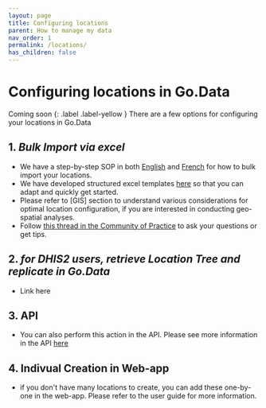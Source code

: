 ```yaml
---
layout: page
title: Configuring locations
parent: How to manage my data
nav_order: 1
permalink: /locations/
has_children: false
---
```


# Configuring locations in Go.Data 
Coming soon
{: .label .label-yellow }
There are a few options for configuring your locations in Go.Data

## 1. *Bulk Import via excel* 
- We have a step-by-step SOP in both [English](https://sprcdn-assets.sprinklr.com/1652/4b8d1d7d-12cf-4911-987e-e9a1a0fd3c41-2422637769.pdf) and [French]() for how to bulk import your locations.
- We have developed structured excel templates [here](https://github.com/WorldHealthOrganization/godata/tree/master/docs/data-mgmt/1-locations) so that you can adapt and quickly get started.
- Please refer to [GIS] section to understand various considerations for optimal location configuration, if you are interested in conducting geo-spatial analyses.
- Follow [this thread in the Community of Practice](https://community-godata.who.int/conversations/locations-reference-data-languages/sop-bulk-importing-locations-into-godata/6022b951ed9dc017691d861f) to ask your questions or get tips.

## 2. *for DHIS2 users, retrieve Location Tree and replicate in Go.Data* 
- Link here

## 3. API
- You can also perform this action in the API. Please see more information in the API [here](https://worldhealthorganization.github.io/godata/api-docs/)

## 4. Indivual Creation in Web-app
- if you don't have many locations to create, you can add these one-by-one in the web-app. Please refer to the user guide for more information.
